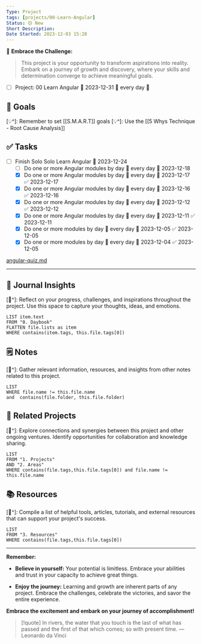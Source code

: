 ```yaml
---
Type: Project
tags: [projects/00-Learn-Angular]
Status: 🟡 New
Short Description:
Date Started: 2023-12-03 15:28
---
```

🌟 **Embrace the Challenge:** 
> This project is your opportunity to transform aspirations into reality. Embark on a journey of growth and discovery, where your skills and determination converge to achieve meaningful goals.

- [ ] Project: 00 Learn Angular  📅 2023-12-31 🔁 every day 🔺  

## 🎯 **Goals**
[💡^]: Remember to set [[S.M.A.R.T]] goals
[💡^]: Use the [[5 Whys Technique - Root Cause Analysis]]


## ✅ **Tasks**

- [ ] Finish Solo Solo Learn Angular 📅 2023-12-24
	- [ ] Do one or more Angular modules by day 🔁 every day 🛫 2023-12-18
	- [x] Do one or more Angular modules by day 🔁 every day 🛫 2023-12-17 ✅ 2023-12-17
	- [x] Do one or more Angular modules by day 🔁 every day 🛫 2023-12-16 ✅ 2023-12-16
	- [x] Do one or more Angular modules by day 🔁 every day 🛫 2023-12-12 ✅ 2023-12-12
	- [x] Do one or more Angular modules by day 🔁 every day 🛫 2023-12-11 ✅ 2023-12-11
	- [x] Do one or more modules by day 🔁 every day 🛫 2023-12-05 ✅ 2023-12-05
	- [x] Do one or more modules by day 🔁 every day 🛫 2023-12-04 ✅ 2023-12-05

[angular-quiz.md](https://github.com/Ebazhanov/linkedin-skill-assessments-quizzes/blob/main/angular/angular-quiz.md)

---
## 📖 Journal Insights
[💭^]: Reflect on your progress, challenges, and inspirations throughout the project. Use this space to capture your thoughts, ideas, and emotions.

``` dataview
LIST item.text
FROM "0. Daybook"
FLATTEN file.lists as item
WHERE contains(item.tags, this.file.tags[0])

```

## 🗒 Notes
[💭^]: Gather relevant information, resources, and insights from other notes related to this project.
``` dataview
LIST 
WHERE file.name != this.file.name 
and  contains(file.folder, this.file.folder)
```


## 🤝 Related Projects
[💭^]: Explore connections and synergies between this project and other ongoing ventures. Identify opportunities for collaboration and knowledge sharing.
``` dataview
LIST 
FROM "1. Projects"
AND "2. Areas"
WHERE contains(file.tags,this.file.tags[0]) and file.name != this.file.name
```

## 📚 Resources
[💭^]: Compile a list of helpful tools, articles, tutorials, and external resources that can support your project's success.
``` dataview
LIST 
FROM "3. Resources"
WHERE contains(file.tags,this.file.tags[0])
```


---
**Remember:**

- **Believe in yourself:** Your potential is limitless. Embrace your abilities and trust in your capacity to achieve great things.

- **Enjoy the journey:** Learning and growth are inherent parts of any project. Embrace the challenges, celebrate the victories, and savor the entire experience.

**Embrace the excitement and embark on your journey of accomplishment!**

> [!quote] In rivers, the water that you touch is the last of what has passed and the first of that which comes; so with present time.
> — Leonardo da Vinci

